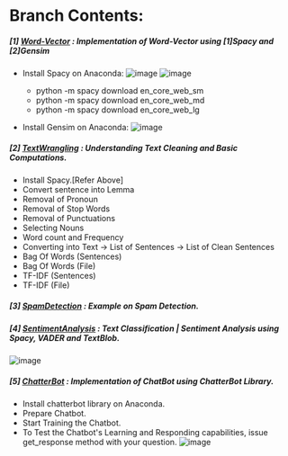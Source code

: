 # **Branch Contents:**

##### [1] [Word-Vector](https://github.com/rahulvaish/NaturalLanguageProcessing-Python/tree/Word-Vector) : Implementation of Word-Vector using [1]Spacy and [2]Gensim 
- Install Spacy on Anaconda:
![image](https://user-images.githubusercontent.com/689226/50120718-83af1300-027c-11e9-85c1-7bacb4c129db.png)
![image](https://user-images.githubusercontent.com/689226/50121286-49df0c00-027e-11e9-9ab2-5a3e5875008b.png)
  * python -m spacy download en_core_web_sm
  * python -m spacy download en_core_web_md
  * python -m spacy download en_core_web_lg



- Install Gensim on Anaconda:
![image](https://user-images.githubusercontent.com/689226/50122009-bbb85500-0280-11e9-926b-7510761bcff8.png)

##### [2] [TextWrangling](https://github.com/rahulvaish/NaturalLanguageProcessing-Python/tree/TextWrangling) :  Understanding Text Cleaning and Basic Computations.
- Install Spacy.[Refer Above]
- Convert sentence into Lemma
- Removal of Pronoun 
- Removal of Stop Words
- Removal of Punctuations
- Selecting Nouns
- Word count and Frequency
- Converting into Text -> List of Sentences -> List of Clean Sentences
- Bag Of Words (Sentences)
- Bag Of Words (File)
- TF-IDF (Sentences)
- TF-IDF (File)

##### [3] [SpamDetection](https://github.com/rahulvaish/NaturalLanguageProcessing-Python/tree/SpamDetection) : Example on Spam Detection.
##### [4] [SentimentAnalysis](https://github.com/rahulvaish/NaturalLanguageProcessing-Python/tree/SentimentAnalysis) : Text Classification | Sentiment Analysis using Spacy, VADER and TextBlob. 
![image](https://user-images.githubusercontent.com/689226/49929163-d5a41180-fee7-11e8-86ae-6946e8af6ec2.png)
##### [5] [ChatterBot](https://github.com/rahulvaish/NaturalLanguageProcessing-Python/tree/ChatterBot) : Implementation of ChatBot using ChatterBot Library.
- Install chatterbot library on Anaconda.
- Prepare Chatbot.
- Start Training the Chatbot.
- To Test the Chatbot's Learning and Responding capabilities, issue get_response method with your question.
![image](https://user-images.githubusercontent.com/689226/50122157-4b5e0380-0281-11e9-8505-346ed795bec2.png)
